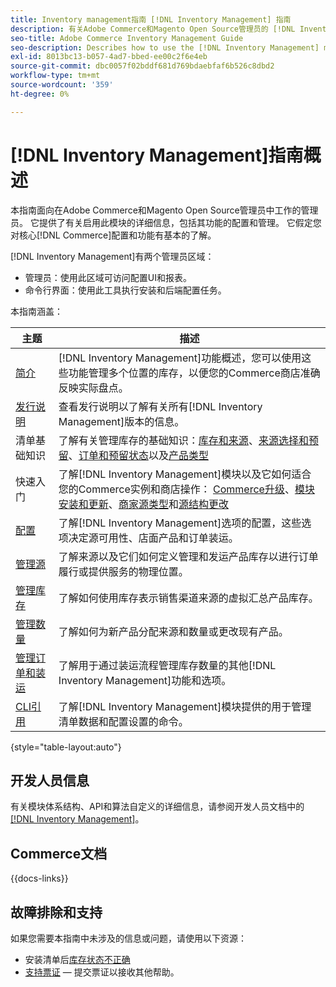 ```yaml
---
title: Inventory management指南 [!DNL Inventory Management] 指南
description: 有关Adobe Commerce和Magento Open Source管理员的 [!DNL Inventory Management] 的全面信息，包括迁移和配置。
seo-title: Adobe Commerce Inventory Management Guide
seo-description: Describes how to use the [!DNL Inventory Management] module in Adobe Commerce or Magento Open Source.
exl-id: 8013bc13-b057-4ad7-bbed-ee00c2f6e4eb
source-git-commit: dbc0057f02bddf681d769bdaebfaf6b526c8dbd2
workflow-type: tm+mt
source-wordcount: '359'
ht-degree: 0%

---
```


# [!DNL Inventory Management]指南概述

本指南面向在Adobe Commerce和Magento Open Source管理员中工作的管理员。 它提供了有关启用此模块的详细信息，包括其功能的配置和管理。 它假定您对核心[!DNL Commerce]配置和功能有基本的了解。

[!DNL Inventory Management]有两个管理员区域：

- 管理员：使用此区域可访问配置UI和报表。
- 命令行界面：使用此工具执行安装和后端配置任务。

本指南涵盖：

| 主题 | 描述 |
| ------- | ----------- |
| [简介](introduction.md) | [!DNL Inventory Management]功能概述，您可以使用这些功能管理多个位置的库存，以便您的Commerce商店准确反映实际盘点。 |
| [发行说明](release-notes.md) | 查看发行说明以了解有关所有[!DNL Inventory Management]版本的信息。 |
| 清单基础知识 | 了解有关管理库存的基础知识：[库存和来源](sources-stocks.md)、[来源选择和预留](selection-reservations.md)、[订单和预留状态](order-status.md)以及[产品类型](product-types.md) |
| 快速入门 | 了解[!DNL Inventory Management]模块以及它如何适合您的Commerce实例和商店操作： [Commerce升级](migrate.md)、[模块安装和更新](install-update.md)、[商家源类型](merchant-sourcing.md)和[源结构更改](expand-restructure.md) |
| [配置](configuration.md) | 了解[!DNL Inventory Management]选项的配置，这些选项决定源可用性、店面产品和订单装运。 |
| [管理源](sources-manage.md) | 了解来源以及它们如何定义管理和发运产品库存以进行订单履行或提供服务的物理位置。 |
| [管理库存](stocks-manage.md) | 了解如何使用库存表示销售渠道来源的虚拟汇总产品库存。 |
| [管理数量](quantities-manage.md) | 了解如何为新产品分配来源和数量或更改现有产品。 |
| [管理订单和装运](shipments.md) | 了解用于通过装运流程管理库存数量的其他[!DNL Inventory Management]功能和选项。 |
| [CLI引用](cli.md) | 了解[!DNL Inventory Management]模块提供的用于管理清单数据和配置设置的命令。 |

{style="table-layout:auto"}

## 开发人员信息

有关模块体系结构、API和算法自定义的详细信息，请参阅开发人员文档中的[[!DNL Inventory Management]](https://developer.adobe.com/commerce/webapi/rest/inventory/)。

## Commerce文档

{{docs-links}}

## 故障排除和支持

如果您需要本指南中未涉及的信息或问题，请使用以下资源：

- 安装清单后[库存状态不正确](https://experienceleague.adobe.com/docs/commerce-knowledge-base/kb/troubleshooting/miscellaneous/stock-status-incorrect-after-magento-inventory-install.html?lang=zh-Hans)
- [支持票证](https://experienceleague.adobe.com/docs/commerce-knowledge-base/kb/help-center-guide/magento-help-center-user-guide.html?lang=zh-Hans#submit-ticket) — 提交票证以接收其他帮助。

